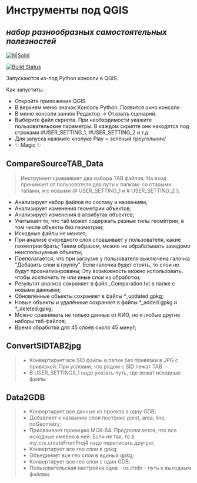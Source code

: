 # Инструменты под QGIS
## _набор разнообразных самостоятельных полезностей_

[![N|Solid](https://cldup.com/dTxpPi9lDf.thumb.png)](https://nodesource.com/products/nsolid)

[![Build Status](https://travis-ci.org/joemccann/dillinger.svg?branch=master)](https://travis-ci.org/joemccann/dillinger)

Запускаются из-под Python консоли в QGIS.

Как запустить:
- Откройте приложение QGIS
- В верхнем меню значок Консоль Python. Появится окно консоли
- В меню консоли занчок Редактор -> Открыть сценарий.
- Выберите файл скрипта. При необходимости укажите пользовательские параметры. В каждом скрипте они находятся под строками #USER_SETTING_1,  #USER_SETTING_2 и т.д.
- Для запуска нажмите кнопуке Play = зелёный треугольник/
- ✨ Magic ✨

## CompareSourceTAB_Data

> Инструмент сравнивает два набора TAB файлов;
> На вход принимает от пользователя два пути к папкам: со старыми табами, и с новыми (# USER_SETTING_1 и # USER_SETTING_2  );
- Анализирует набор файлов по составу и названиям;
- Анализирует изменения геометрии объектов;
- Анализирует изменения в атрибутах объектов;
- Учитывает то, что таб может содержать разные типы геометрии, в том числе объекты без геометрии;
- Исходные файлы не меняет;
- При анализе очередного слоя спрашивает у пользователя, какие геометрии брать; Таким образом, можно не обрабатывать заведомо неиспользуемые объекты;
- Преполагается, что при загрузке у пользователя выключена галочка "Добавить слои в группу". Если галочка будет стоять, то слои не будут проанализированы;
  Эту возможность можно использовать, чтобы исключить те или иные слои из обработки;
- Результат анализа сохраняет в файл _Comparation.txt в папке с новыми данными;
- Обновлённые объекты сохраняет в файлы *_updated.gpkg;
- Новые объекты и удалённые сохраняет в файлы *_added.gpkg  и *_deleted.gpkg;
- Можно сравнивать не только данные от КИО, но и любые другие наборы таб-файлов;
- Время обработки для 45 слоёв около 45 минут;


## ConvertSIDTAB2jpg
> - Конвертирует все SID файлы в папке без привязки в JPG c привязкой. При условии, что рядом с SID лежат TAB
> - В USER_SETTINGS_1 надо указать путь, где лежат исходные файлы

## Data2GDB
> - Конвертирует все данные из проекта в одну GDB;
> - Добавляет к названию слоя постфикс point, area, line, noGeometry;
> - Присваивает проекцию МСК-64. Предполагается, что все исходные имеено в ней. Если не так, то в my_crs.createFromProj4 надо переписать другую;
> - Конвертирует все гео слои в gpkg;
> - Объединяет все гео слои в единый gpkg;
> - Конвертирует все гео слои с один GDB;
> - Пользовательская настройка одна - os.chdir - путь к выходным файлам.
